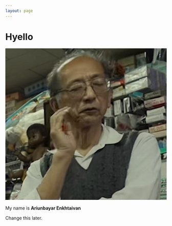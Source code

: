 ```yaml
---
layout: page
---
```


# Hyello

<img src="/gramps.png" class="floatpic">

My name is **Ariunbayar Enkhtaivan**

Change this later.

